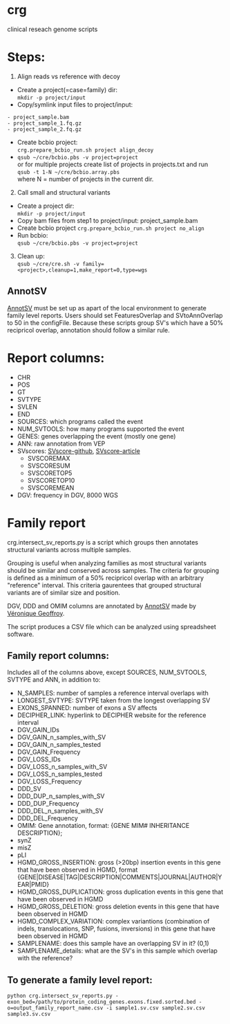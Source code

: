 # crg
clinical reseach genome scripts

# Steps:
1. Align reads vs reference with decoy
  * Create a project(=case=family) dir:\
`mkdir -p project/input`
  * Copy/symlink input files to project/input: 
```
- project_sample.bam
- project_sample_1.fq.gz
- project_sample_2.fq.gz
```
  * Create bcbio project:\
`crg.prepare_bcbio_run.sh project align_decoy`
  * `qsub ~/cre/bcbio.pbs -v project=project`\
or for multiple projects create list of projects in projects.txt and run\
`qsub -t 1-N ~/cre/bcbio.array.pbs`\
where N = number of projects in the current dir.
2. Call small and structural variants
  * Create a project dir:\
`mkdir -p project/input`
  * Copy bam files from step1 to project/input: project_sample.bam 
  * Create bcbio project
`crg.prepare_bcbio_run.sh project no_align`
  * Run bcbio:\
`qsub ~/cre/bcbio.pbs -v project=project`
3. Clean up:\
`qsub ~/cre/cre.sh -v family=<project>,cleanup=1,make_report=0,type=wgs`

## AnnotSV
[AnnotSV](http://lbgi.fr/AnnotSV/) must be set up as apart of the local environment to generate family level reports. Users should set FeaturesOverlap and SVtoAnnOverlap to 50 in the configFile. Because these scripts group SV's which have a 50% recipricol overlap, annotation should follow a similar rule.

# Report columns:
- CHR
- POS
- GT
- SVTYPE
- SVLEN
- END
- SOURCES: which programs called the event
- NUM_SVTOOLS: how many programs supported the event
- GENES: genes overlapping the event (mostly one gene)
- ANN: raw annotation from VEP
- SVscores: [SVscore-github](https://github.com/lganel/SVScore), [SVscore-article](https://academic.oup.com/bioinformatics/article/33/7/1083/2748212)
  - SVSCOREMAX
  - SVSCORESUM
  - SVSCORETOP5
  - SVSCORETOP10
  - SVSCOREMEAN
- DGV: frequency in DGV, 8000 WGS

# Family report
crg.intersect_sv_reports.py is a script which groups then annotates structural variants across multiple samples. 

Grouping is useful when analyzing families as most structural variants should be similar and conserved across samples. The criteria for grouping is defined as a minimum of a 50% recipricol overlap with an arbitrary "reference" interval. This criteria gaurentees that grouped structural variants are of similar size and position.

DGV, DDD and OMIM columns are annotated by [AnnotSV](http://lbgi.fr/AnnotSV/) made by [Véronique Geoffroy](https://www.researchgate.net/profile/Veronique_Geoffroy2).

The script produces a CSV file which can be analyzed using spreadsheet software.

## Family report columns:
Includes all of the columns above, except SOURCES, NUM_SVTOOLS, SVTYPE and ANN, in addition to:
- N_SAMPLES: number of samples a reference interval overlaps with
- LONGEST_SVTYPE: SVTYPE taken from the longest overlapping SV
- EXONS_SPANNED: number of exons a SV affects
- DECIPHER_LINK: hyperlink to DECIPHER website for the reference interval
- DGV_GAIN_IDs
- DGV_GAIN_n_samples_with_SV
- DGV_GAIN_n_samples_tested
- DGV_GAIN_Frequency
- DGV_LOSS_IDs
- DGV_LOSS_n_samples_with_SV
- DGV_LOSS_n_samples_tested
- DGV_LOSS_Frequency
- DDD_SV
- DDD_DUP_n_samples_with_SV
- DDD_DUP_Frequency
- DDD_DEL_n_samples_with_SV
- DDD_DEL_Frequency
- OMIM: Gene annotation, format: {GENE MIM# INHERITANCE DESCRIPTION};
- synZ
- misZ
- pLI
- HGMD_GROSS_INSERTION: gross (>20bp) insertion events in this gene that have been observed in HGMD, format {GENE|DISEASE|TAG|DESCRIPTION|COMMENTS|JOURNAL|AUTHOR|YEAR|PMID}
- HGMD_GROSS_DUPLICATION: gross duplication events in this gene that have been observed in HGMD
- HGMD_GROSS_DELETION: gross deletion events in this gene that have been observed in HGMD
- HGMD_COMPLEX_VARIATION: complex variantions (combination of indels, translocations, SNP, fusions, inversions) in this gene that have been observed in HGMD
- SAMPLENAME: does this sample have an overlapping SV in it? (0,1)
- SAMPLENAME_details: what are the SV's in this sample which overlap with the reference?

## To generate a family level report:
```python crg.intersect_sv_reports.py -exon_bed=/path/to/protein_coding_genes.exons.fixed.sorted.bed -o=output_family_report_name.csv -i sample1.sv.csv sample2.sv.csv sample3.sv.csv```
